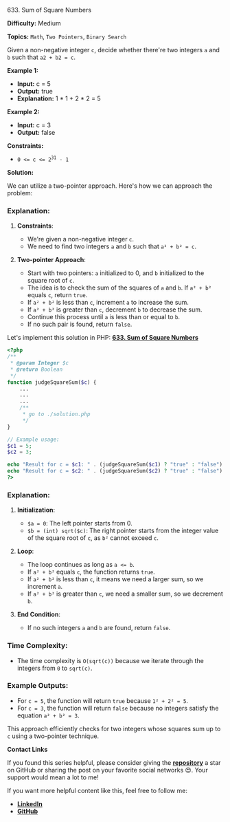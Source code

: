 633\. Sum of Square Numbers

**Difficulty:** Medium

**Topics:** `Math`, `Two Pointers`, `Binary Search`

Given a non-negative integer `c`, decide whether there're two integers `a` and `b` such that `a2 + b2 = c`.

**Example 1:**

- **Input:** c = 5
- **Output:** true
- **Explanation:** 1 * 1 + 2 * 2 = 5

**Example 2:**

- **Input:** c = 3
- **Output:** false

**Constraints:**

- <code>0 <= c <= 2<sup>31</sup> - 1</code>



**Solution:**

We can utilize a two-pointer approach. Here's how we can approach the problem:

### Explanation:

1. **Constraints**:
    - We're given a non-negative integer `c`.
    - We need to find two integers `a` and `b` such that `a² + b² = c`.

2. **Two-pointer Approach**:
    - Start with two pointers: `a` initialized to 0, and `b` initialized to the square root of `c`.
    - The idea is to check the sum of the squares of `a` and `b`. If `a² + b²` equals `c`, return `true`.
    - If `a² + b²` is less than `c`, increment `a` to increase the sum.
    - If `a² + b²` is greater than `c`, decrement `b` to decrease the sum.
    - Continue this process until `a` is less than or equal to `b`.
    - If no such pair is found, return `false`.

Let's implement this solution in PHP: **[633. Sum of Square Numbers](https://github.com/mah-shamim/leet-code-in-php/tree/main/algorithms/000633-sum-of-square-numbers/solution.php)**

```php
<?php
/**
 * @param Integer $c
 * @return Boolean
 */
function judgeSquareSum($c) {
    ...
    ...
    ...
    /**
     * go to ./solution.php
     */
}

// Example usage:
$c1 = 5;
$c2 = 3;

echo "Result for c = $c1: " . (judgeSquareSum($c1) ? "true" : "false") . "\n"; // Output: true
echo "Result for c = $c2: " . (judgeSquareSum($c2) ? "true" : "false") . "\n"; // Output: false
?>
```

### Explanation:

1. **Initialization**:
    - `$a = 0`: The left pointer starts from 0.
    - `$b = (int) sqrt($c)`: The right pointer starts from the integer value of the square root of `c`, as `b²` cannot exceed `c`.

2. **Loop**:
    - The loop continues as long as `a <= b`.
    - If `a² + b²` equals `c`, the function returns `true`.
    - If `a² + b²` is less than `c`, it means we need a larger sum, so we increment `a`.
    - If `a² + b²` is greater than `c`, we need a smaller sum, so we decrement `b`.

3. **End Condition**:
    - If no such integers `a` and `b` are found, return `false`.

### Time Complexity:

- The time complexity is `O(sqrt(c))` because we iterate through the integers from `0` to `sqrt(c)`.

### Example Outputs:

- For `c = 5`, the function will return `true` because `1² + 2² = 5`.
- For `c = 3`, the function will return `false` because no integers satisfy the equation `a² + b² = 3`.

This approach efficiently checks for two integers whose squares sum up to `c` using a two-pointer technique.

**Contact Links**

If you found this series helpful, please consider giving the **[repository](https://github.com/mah-shamim/leet-code-in-php)** a star on GitHub or sharing the post on your favorite social networks 😍. Your support would mean a lot to me!

If you want more helpful content like this, feel free to follow me:

- **[LinkedIn](https://www.linkedin.com/in/arifulhaque/)**
- **[GitHub](https://github.com/mah-shamim)**
